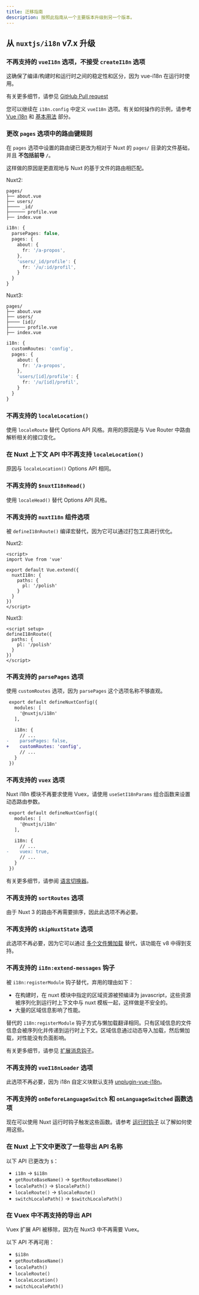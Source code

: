 ```yaml
---
title: 迁移指南
description: 按照此指南从一个主要版本升级到另一个版本。
---
```


## 从 `nuxtjs/i18n` v7.x 升级

### 不再支持的 `vueI18n` 选项，不接受 `createI18n` 选项

这确保了编译/构建时和运行时之间的稳定性和区分，因为 vue-i18n 在运行时使用。

有关更多细节，请参见 [GitHub Pull request](https://github.com/nuxt-modules/i18n/pull/1948#issuecomment-1482749302)

您可以继续在 `i18n.config` 中定义 `vueI18n` 选项。有关如何操作的示例，请参考 [Vue i18n](/docs/v8/options) 和 [基本用法](/docs/v8/getting-started/usage#translate-with-vue-i18n) 部分。

### 更改 `pages` 选项中的路由键规则

在 `pages` 选项中设置的路由键已更改为相对于 Nuxt 的 `pages/` 目录的文件基础，并且 **不包括前导 `/`**。

这样做的原因是更直观地与 Nuxt 的基于文件的路由相匹配。

Nuxt2:

```
pages/
├── about.vue
├── users/
├──── _id/
├────── profile.vue
├── index.vue
```

```ts [nuxt.config.ts]
i18n: {
  parsePages: false,
  pages: {
    about: {
      fr: '/a-propos',
    },
    'users/_id/profile': {
      fr: '/u/:id/profil',
    }
  }
}
```

Nuxt3:

```
pages/
├── about.vue
├── users/
├──── [id]/
├────── profile.vue
├── index.vue
```

```ts {}[nuxt.config.ts]
i18n: {
  customRoutes: 'config',
  pages: {
    about: {
      fr: '/a-propos',
    },
    'users/[id]/profile': {
      fr: '/u/[id]/profil',
    }
  }
}
```

### 不再支持的 `localeLocation()`

使用 `localeRoute` 替代 Options API 风格。弃用的原因是与 Vue Router 中路由解析相关的接口变化。

### 在 Nuxt 上下文 API 中不再支持 `localeLocation()`

原因与 `localeLocation()` Options API 相同。

### 不再支持的 `$nuxtI18nHead()`

使用 `localeHead()` 替代 Options API 风格。

### 不再支持的 `nuxtI18n` 组件选项

被 `defineI18nRoute()` 编译宏替代，因为它可以通过打包工具进行优化。

Nuxt2:

```vue [pages/about.vue]
<script>
import Vue from 'vue'

export default Vue.extend({
  nuxtI18n: {
    paths: {
      pl: '/polish'
    }
  }
})
</script>
```

Nuxt3:

```vue [pages/about.vue]
<script setup>
defineI18nRoute({
  paths: {
    pl: '/polish'
  }
})
</script>
```

### 不再支持的 `parsePages` 选项

使用 `customRoutes` 选项，因为 `parsePages` 这个选项名称不够直观。

```diff [nuxt.config.ts]
 export default defineNuxtConfig({
   modules: [
     '@nuxtjs/i18n'
   ],

   i18n: {
     // ...
-    parsePages: false,
+    customRoutes: 'config',
     // ...
   }
 })
```

### 不再支持的 `vuex` 选项

Nuxt i18n 模块不再要求使用 Vuex，请使用 `useSetI18nParams` 组合函数来设置动态路由参数。

```diff [nuxt.config.ts]
 export default defineNuxtConfig({
   modules: [
     '@nuxtjs/i18n'
   ],

   i18n: {
     // ...
-    vuex: true,
     // ...
   }
 })
```

有关更多细节，请参阅 [语言切换器](/docs/v8/guide/lang-switcher#dynamic-route-parameters)。

### 不再支持的 `sortRoutes` 选项

由于 Nuxt 3 的路由不再需要排序，因此此选项不再必要。

### 不再支持的 `skipNuxtState` 选项

此选项不再必要，因为它可以通过 [多个文件懒加载](/docs/v8/guide/lazy-load-translations#multiple-files-lazy-loading) 替代，该功能在 v8 中得到支持。

### 不再支持的 `i18n:extend-messages` 钩子

被 `i18n:registerModule` 钩子替代，弃用的理由如下：

- 在构建时，在 nuxt 模块中指定的区域资源被预编译为 javascript，这些资源被序列化到运行时上下文中与 nuxt 模板一起，这样做是不安全的。
- 大量的区域信息影响了性能。

替代的 `i18n:registerModule` 钩子方式与懒加载翻译相同。只有区域信息的文件信息会被序列化并传递到运行时上下文。区域信息通过动态导入加载，然后懒加载，对性能没有负面影响。

有关更多细节，请参见 [扩展消息钩子](/docs/v8/guide/extend-messages)。

### 不再支持的 `vueI18nLoader` 选项

此选项不再必要，因为 i18n 自定义块默认支持 [unplugin-vue-i18n](https://github.com/intlify/bundle-tools/tree/main/packages/unplugin-vue-i18n)。

### 不再支持的 `onBeforeLanguageSwitch` 和 `onLanguageSwitched` 函数选项

现在可以使用 Nuxt 运行时钩子触发这些函数。请参考 [运行时钩子](/docs/v8/guide/runtime-hooks) 以了解如何使用这些。

### 在 Nuxt 上下文中更改了一些导出 API 名称

以下 API 已更改为 `$`：

- `i18n` -> `$i18n`
- `getRouteBaseName()` -> `$getRouteBaseName()`
- `localePath()` -> `$localePath()`
- `localeRoute()` -> `$localeRoute()`
- `switchLocalePath()` -> `$switchLocalePath()`

### 在 Vuex 中不再支持的导出 API

Vuex 扩展 API 被移除，因为在 Nuxt3 中不再需要 Vuex。

以下 API 不再可用：

- `$i18n`
- `getRouteBaseName()`
- `localePath()`
- `localeRoute()`
- `localeLocation()`
- `switchLocalePath()`
